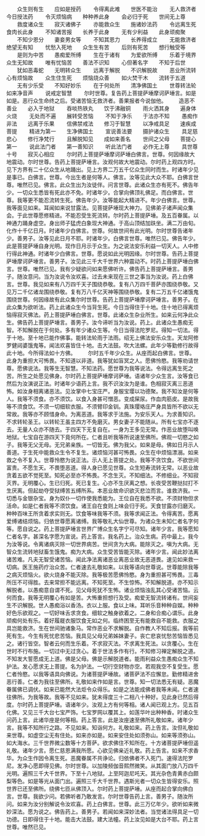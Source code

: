 <!-- { "loadSidebar": true } -->
　　众生则有生　　应如是授药
　　令得离此难　　世医不能治
　　无人救济者　　今日授法药
　　令灭烦恼病　　种种养此身
　　会必归于死　　世间无上尊
　　救度诸众生　　寂灭诸佛子
　　亦能救众生　　施诸妙法药
　　令远离生死　　食肉长此身
　　不知诸苦报　　长养于此身
　　无有少利益　　此身顽痴聚
　　不知少恩分　　妻妾男女等
　　不知其恩力　　长养得成立
　　无能救济者　　绝望无有知
　　忧愁入死地　　众生生有苦
　　后则有死苦　　想行触受等
　　是则为中苦　　愚痴爱所缚
　　生在于诸有　　为爱欲所缚
　　乐着于境界　　众生无知故
　　唯有忧恼苦　　善法不识知
　　心但著名字　　不知于后世
　　犹如恶毒蛇　　无明转众生
　　远离于解脱　　不识解脱故
　　恶业所流转　　心有烦恼故
　　众生住生死　　烦恼烧众善
　　如火焚干木　　流转于五道
　　无有少乐受　　不知好妙乐
　　在于何处所　　清净佛国土
　　世尊转法轮　　如来净音声
　　说戒定智慧
　　尔时世尊。复告药上菩提萨埵摩诃萨埵言。如是如是。恶行众生命终之后。受诸苦恼无救济者。善果报者今说伽他。
　　造恶不善业　　必入于地狱
　　吞啖热铁丸　　饮于沸融铜
　　雨火洒其身　　遍身体火烧
　　无处而不遍　　展转受苦恼
　　不知于净乐　　于法亦不知
　　愚痴作非法　　远离于乐果
　　信佛禁戒法　　修习于智慧
　　以净戒具足　　速疾成菩提
　　精进为第一　　生净佛国土
　　宣说善法要　　摄护诸众生
　　具足慈悲心　　修行净梵行
　　且解脱知见　　成如来善名
　　世间之父母　　菩提心第一
　　说此法门者　　第一善知识
　　听此法门者　　必作无上尊
　　具世尊十号　　寂灭心相应
　　尔时药上菩提萨埵摩诃萨埵白佛言。世尊。何因缘故大地震动。尔时世尊。告药上菩提萨埵言。汝观何故大地震动。尔时药上观四方时。见下方界有二十亿众生从地踊出。见上方界二万五千亿众生同时而生。时诸年少见是事已。白佛言。世尊。今出生者是何等人。佛言。汝等见此大众不耶。白佛言世尊。唯然已见。佛言。此众生出为汝徒伴。问言世尊。此诸众生亦有死不。佛告年少。一切众生悉皆有死此亦不免。时诸年少。合掌向佛顶礼佛足。而白佛言。世尊。我等更不能忍流转生死。佛告年少。汝等能起大精进不。年少白佛言。世尊。我等面见如来。耳闻如来说甘露法。见菩提萨埵现大神力。见佛弟子诸声闻众集会。于此世尊愿修精进。不能忍受生死流转。尔时药上菩提萨埵。及五百眷属。以神通力踊身虚空。身出师子猛虎白象现大神通。于高山顶结加趺坐。满二万由旬。化作十千亿日月。时诸年少白佛言。世尊。何故世间有此光明。尔时世尊告诸年少。善男子。汝等见此日月不耶。时诸年少。白佛言世尊。唯然已见。佛告年少。此是菩提萨埵自身光明。现作日月示于众生。为之说法安乐利益一切天人。人中修行得此神通。时诸年少白佛言。世尊。愿说如此光明因缘。尔时世尊。告药上菩提萨埵摩诃萨埵言。善男子。汝见此三千大千世界六种震动不。时药上菩提萨埵白佛言。世尊。唯然已见。我有少疑欲问如来愿佛听许。佛告药上菩提萨埵言。善男子。随汝意问。当为汝说令汝欢喜。过去未来现在三世之事当为汝说。药上白佛言。世尊。我见如来有八万四千天子围绕恭敬。复有八万四千菩萨亦围绕恭敬。又见万二千亿诸龙围绕恭敬。复有万八千亿天神等围绕恭敬。复有二万五千亿诸饿鬼围绕世尊。何因缘故有此众集尔时世尊。告药上菩提萨埵摩诃萨埵言。善男子。在此众集为欲听法。药上此诸众生今当背生死。今日当得住于十地。住十地已得离烦恼得寂灭佛法。药上菩提萨埵白佛言。世尊。此诸众生杂业所生。如来云何净此众生。佛告药上菩提萨埵言。善男子。汝今谛听当为汝说。药上。此诸众生愚痴无智。不知解脱在于何处。多有年少诸众生等。今日当得法陀罗尼。得知一切法。得于十地。至十地已能作佛事。能转法轮雨于法雨。绍无上佛法安乐众生。天龙阿修罗健闼婆饿鬼等。闻法欢喜皆住十地。击大法鼓。吹大法螺。此年少等勤修行故得此十地。今所得法如十方佛。
　　尔时五千年少众生。从座而起白佛言。世尊。此身为重担大可怖畏。不知道以非道。我等犹如盲冥之人。愿佛怜愍。我等劝请世尊。愿佛说法。我等生无智慧。不知法药。愿世尊为我等说法。令得远离生死之苦。所生之处愿见佛身。尔时药上菩提萨埵摩诃萨埵。语诸年少众生言。汝等食已然后为汝演说正法。时诸年少语药上言。我不识汝汝为是谁。色相寂灭离三恶道怖。如汝身相离诸恶法。见汝掌中七宝庄严。身服宝璎以功德聚。我不知汝是何等人。我等不须食。亦不须饮。以食入身甚可憎恶。变成屎尿。作血肉筋皮。是故我等不须食饮。不须一切细软衣服。不须臂印金钏。真珠璎珞庄严身具皆所不欲以无常故。我等亦不顾惜身命。为离恶道。我等求于法施。为安乐天人。为求善知识。不求转轮圣王。以转轮王虽主四方不免磨灭。男女妻子不能随从。所有七宝亦不逐去。无量人众亦不随去。于四天下无复自在。一身为王多见无常。作恶业故堕叫唤地狱。七宝自在游四天下竟何所在。仁者且听我等所说速至佛所。佛观一切愍之如子。我等无父无母。无兄弟亲族。一切皆无。佛为我父。如来是母。佛如日月示人善道。于生死中能救众生令不复生。诸烦恼河甚可怖畏。众生在中烦恼漂溺。如来救之令不复入。世尊怜愍为说正法。示人无上菩提之处。我等不贪饮食。不欲世间富贵。不愿生天。不畏堕恶道。得人身已愿见世尊。众生短寿流转无常。以恶业故贪着五欲不觉死至。知死必至亦不怖畏。不念生灭。不知细法。不修细业。不知寂灭界。无明覆心。生已归死。死已复生。心亦不生厌离之想。长夜受苦鞭挞挝打不生厌离。但起劫夺受狱缚苦五缚所系。本恶业故命识欲灭悲泣而言。谁救济我。一切悉与金银杂宝。身为奴仆一切作使我悉能为。王位自在我悉不欲。不须财物但求活命。如是仁者我等不须饮食。诸王自在食则上味会归于死。天食甘露亦归磨灭。种种百味王所贪着求实则无。饮食等味我等不须。我等求闻正法。令得离苦。愿离爱缚诸结烦恼。归依世尊愿离诸缚。我等敬礼大仙世尊。为诸众生未知仁者名字何等。愿自说之。药上菩提萨埵言世界广博众生名字宁可尽知。诸年少言。我等愿知仁者名字。甚深名字愿为宣说。药上答言。我名药上。治众生病。药中最上。我今为汝等说。令离诸病灭除一切世界病苦。世间贪为大病。能除灭之。嗔为大病。无智众生流转地狱畜生饿鬼。痴为大病。众生受苦皆能灭除。诸年少言。闻此妙法离诸苦难。凡夫无智受诸苦恼。闻此净法离诸恶业离恶业故无恶道畏。速见如来救一切病。医王施药疗治众苦。仁者速去礼敬如来。以我等语向世尊说。世尊能除我等之病灭烦恼火。欲火烧身不能灭除。我等极苦愿佛怜愍。身为重担甚可怖畏。三毒所压不可得胜。去来常担不能远离。不知死至。不生惊怖。不知解脱道。亦不知示解脱者。以愚痴意自谓不死。见父母死犹不生怖。诸业烦恼浊乱其心受诸苦恼。云何而食。我等无明覆心有如是苦。大怖重担想行及受。痴爱无智流转诸有。世间妄生不识解脱。世人愚痴浴以香汤。衣以上服。食以上味。耳听乐音种种自娱。种种好色乐欲观之。一切好味舌求贪食。细软之触身欲着之。二身和合痴心谓乐。此身顽痴何处有乐。着好履屣衣服饮食无如之何。临终困至无有能救自不能救。衣服之具岂能救济。生在世间驰诸象马。常作恶业不求解脱。自作教人不知后报。我等前死有生。今生有死忧悲苦恼。我具见父母兄弟姊妹妻子。丧亡悲哀忧愁苦恼皆悉见之。诸行皆空。智者云何而生乐着。不求寂灭法。不求离生死法。以贪覆心。生在世时不行布施。一切过中无过贪心。着于世法多作有行。不知修习禅定解脱之道。不知发大誓愿成无上道。佛是父母。佛是示解脱道者。能雨利益众生愚痴众生不知护法。发心愿求无上菩提。名为护法。一切行空财物亦空。若观我空不复受生。愿仁者怜愍。以我等语具向佛说。为诸菩提萨埵故。诸菩萨法不应懈怠。勤修精进舍恶行善。仁者为我往至佛所。礼敬如来作如是言。世尊。知一切法悉无有疑。恶魔眷属佛已调伏。如来已能然大法炬令众得乐。如是之法能成佛者我等未闻。仁者速往佛所。为我等故。我等不见如来。犹未得度三十二相八十种好。见此身已然后得度。尔时药上菩提萨埵。语诸年少。汝观上方有何等相。诸人闻已观上方。见五百化佛。又见三千大台七宝严饰。七宝罗网以覆其上。如莲华叶出种种香。时诸众生问药上言。此诸华座是何等相。药上答言。此是汝座速至佛所礼敬如来。诸年少言。我等不知所行之路。不见如来。知诣何方。礼敬如来。药上告言。汝但礼敬如来世尊。如虚空尘无有住处。如来亦如是。如来安住处如须弥山。如来等须弥山。如大海水。三千世界微尘数等十方菩萨。欲求佛住不知所在。十方诸菩提萨埵但遥礼敬。诸年少言。愿仁慈恩满我所愿。心欲见佛亲近礼敬。药上告言。如来不求香华。为众生作因令离生死。恶魔眷属不共诤论。归依佛者不入死门。速得法陀罗尼。发净心愿即得见佛。尔时世尊。以加陵频伽音熙然微笑。从其面门放八万四千光明。遍照三千大千世界。下至十八地狱。上至阿迦尼吒天。其光杂色青黄赤白颇梨等色。如是等光从面门出。遍照三千大千世界。遇斯光者一切众生皆得安乐。照世界已还至佛所。绕佛七匝从佛顶入。尔时药上菩提萨埵。从座而起合掌向佛白言。世尊。我欲少问。若佛听者乃敢发言。尔时世尊告药上言。善男子。随汝所问。如来为汝分别解说令汝欢喜。药上白佛言。世尊。此三万亿年少。欲听如来微妙深法。愿为说之。佛告药上。善男子。若闻如来深妙法者。当觉诸法得具足一切功德。日即得住于十地。能击大法鼓。建大法幢。药上汝见如是大台不耶。药上言世尊。唯然已见。
